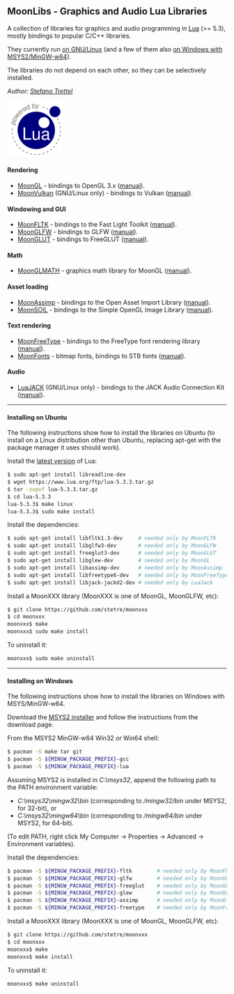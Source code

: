 ## MoonLibs - Graphics and Audio Lua Libraries

A collection of libraries for graphics and audio programming in [Lua](https://www.lua.org) (>= 5.3),
mostly bindings to popular C/C++ libraries.

They currently run 
[on GNU/Linux](#installing-on-ubuntu) (and a few of them also [on Windows with MSYS2/MinGW-w64](#installing-on-windows)).

The libraries do not depend on each other, so they can be selectively installed.

_Author:_ _[Stefano Trettel](https://www.linkedin.com/in/stetre)_

[![Lua logo](./powered-by-lua.gif)](https://www.lua.org/)

#### Rendering
* [MoonGL](https://github.com/stetre/moongl) - bindings to OpenGL 3.x
([manual](https://stetre.github.io/moongl/doc/index.html)).
* [MoonVulkan](https://github.com/stetre/moonvulkan) (GNU/Linux only) - bindings to Vulkan ([manual](https://stetre.github.io/moonvulkan/doc/index.html)).

#### Windowing and GUI

* [MoonFLTK](https://github.com/stetre/moonfltk) - bindings to the Fast Light Toolkit
([manual](https://stetre.github.io/moonfltk/doc/index.html)).
* [MoonGLFW](https://github.com/stetre/moonglfw) - bindings to GLFW
([manual](https://stetre.github.io/moonglfw/doc/index.html)).
* [MoonGLUT](https://github.com/stetre/moonglut) - bindings to FreeGLUT
([manual](https://stetre.github.io/moonglut/doc/index.html)).

#### Math
* [MoonGLMATH](https://github.com/stetre/moonglmath) - graphics math library for MoonGL
([manual](https://stetre.github.io/moonglmath/doc/index.html)).

#### Asset loading
* [MoonAssimp](https://github.com/stetre/moonassimp) - bindings to the Open Asset Import Library
([manual](https://stetre.github.io/moonassimp/doc/index.html)). 
* [MoonSOIL](https://github.com/stetre/moonsoil) - bindings to the Simple OpenGL Image Library
([manual](https://stetre.github.io/moonsoil/doc/index.html)).

#### Text rendering
* [MoonFreeType](https://github.com/stetre/moonfreetype) - bindings to the FreeType font rendering library
([manual](https://stetre.github.io/moonfreetype/doc/index.html)).
* [MoonFonts](https://github.com/stetre/moonfonts) - bitmap fonts, bindings to STB fonts
([manual](https://stetre.github.io/moonfonts/doc/index.html)).

#### Audio
* [LuaJACK](https://github.com/stetre/luajack) (GNU/Linux only) - bindings to the JACK Audio Connection Kit
([manual](https://stetre.github.io/luajack/doc/index.html)).

---

#### Installing on Ubuntu

The following instructions show how to install the libraries on Ubuntu
(to install on a Linux distribution other than Ubuntu, replacing apt-get with the package manager it uses
should work).

Install the [latest version](https:www.lua.org/download.html) of Lua:

```sh
$ sudo apt-get install libreadline-dev
$ wget https://www.lua.org/ftp/lua-5.3.3.tar.gz
$ tar -zxpvf lua-5.3.3.tar.gz
$ cd lua-5.3.3
lua-5.3.3$ make linux
lua-5.3.3$ sudo make install
```

Install the dependencies:

```sh
$ sudo apt-get install libfltk1.3-dev     # needed only by MoonFLTK
$ sudo apt-get install libglfw3-dev       # needed only by MoonGLFW
$ sudo apt-get install freeglut3-dev      # needed only by MoonGLUT
$ sudo apt-get install libglew-dev        # needed only by MoonGL
$ sudo apt-get install libassimp-dev      # needed only by MoonAssimp
$ sudo apt-get install libfreetype6-dev   # needed only by MoonFreeType
$ sudo apt-get install libjack-jackd2-dev # needed only by LuaJack
```

Install a MoonXXX library (MoonXXX is one of MoonGL, MoonGLFW, etc):

```sh
$ git clone https://github.com/stetre/moonxxx
$ cd moonxxx
moonxxx$ make
moonxxx$ sudo make install
```

To uninstall it:

```sh
moonxxx$ sudo make uninstall
```
---

#### Installing on Windows

The following instructions show how to install the libraries on Windows with MSYS/MinGW-w64.

Download the [MSYS2 installer](https://msys2.github.io/) and
follow the instructions from the download page.

From the MSYS2 MinGW-w64 Win32 or Win64 shell:

```sh
$ pacman -S make tar git 
$ pacman -S ${MINGW_PACKAGE_PREFIX}-gcc
$ pacman -S ${MINGW_PACKAGE_PREFIX}-lua
```

Assuming MSYS2 is installed in _C:\msys32_, append the following path
to the PATH environment variable:
- _C:\msys32\mingw32\bin_   (corresponding to _/mingw32/bin_ under MSYS2, for 32-bit), or
- _C:\msys32\mingw64\bin_   (corresponding to _/mingw64/bin_ under MSYS2, for 64-bit).

(To edit PATH, right click My Computer -> Properties -> Advanced ->  Environment variables).

Install the dependencies:

```sh
$ pacman -S ${MINGW_PACKAGE_PREFIX}-fltk        # needed only by MoonFLTK
$ pacman -S ${MINGW_PACKAGE_PREFIX}-glfw        # needed only by MoonGLFW
$ pacman -S ${MINGW_PACKAGE_PREFIX}-freeglut    # needed only by MoonGLUT
$ pacman -S ${MINGW_PACKAGE_PREFIX}-glew        # needed only by MoonGL
$ pacman -S ${MINGW_PACKAGE_PREFIX}-assimp      # needed only by MoonAssimp
$ pacman -S ${MINGW_PACKAGE_PREFIX}-freetype    # needed only by MoonFreeType
```

Install a MoonXXX library (MoonXXX is one of MoonGL, MoonGLFW, etc):

```sh
$ git clone https://github.com/stetre/moonxxx
$ cd moonxxx
moonxxx$ make
moonxxx$ make install
```

To uninstall it:

```sh
moonxxx$ make uninstall
```


